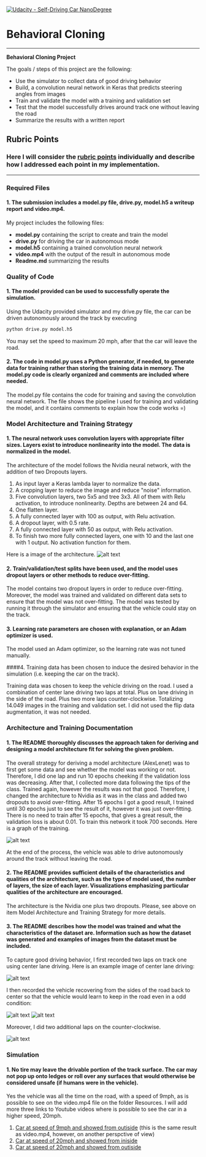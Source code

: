 [![Udacity - Self-Driving Car NanoDegree](https://s3.amazonaws.com/udacity-sdc/github/shield-carnd.svg)](http://www.udacity.com/drive)
# **Behavioral Cloning**

---

**Behavioral Cloning Project**

The goals / steps of this project are the following:
* Use the simulator to collect data of good driving behavior
* Build, a convolution neural network in Keras that predicts steering angles from images
* Train and validate the model with a training and validation set
* Test that the model successfully drives around track one without leaving the road
* Summarize the results with a written report

[//]: # (Image References)

[image1]: ./Resources/ArchitectureNvidia.png "Nvidia's architecture"
[image2]: ./Resources/LossGraph.png "Training Loss View"
[image3]: ./Resources/ImageData001.jpg "Center Image Correct Direction"
[image4]: ./Resources/ImageData002.jpg "Left Image Correct Direction"
[image5]: ./Resources/ImageData003.jpg "Right Image Correct Direction"
[image6]: ./Resources/ImageData004.jpg "Center Image Opostie Direction"


## Rubric Points
### Here I will consider the [rubric points](https://review.udacity.com/#!/rubrics/432/view) individually and describe how I addressed each point in my implementation.

---
### Required Files

#### 1. The submission includes a model.py file, drive.py, model.h5 a writeup report and video.mp4.

My project includes the following files:
* **model.py** containing the script to create and train the model
* **drive.py** for driving the car in autonomous mode
* **model.h5** containing a trained convolution neural network
* **video.mp4** with the output of the result in autonomous mode
* **Readme.md** summarizing the results

### Quality of Code

#### 1. The model provided can be used to successfully operate the simulation.
Using the Udacity provided simulator and my drive.py file, the car can be driven autonomously around the track by executing
```sh
python drive.py model.h5
```
You may set the speed to maximum 20 mph, after that the car will leave the road.

#### 2. The code in model.py uses a Python generator, if needed, to generate data for training rather than storing the training data in memory. The model.py code is clearly organized and comments are included where needed.

The model.py file contains the code for training and saving the convolution neural network. The file shows the pipeline I used for training and validating the model, and it contains comments to explain how the code works =)

### Model Architecture and Training Strategy

#### 1. The neural network uses convolution layers with appropriate filter sizes. Layers exist to introduce nonlinearity into the model. The data is normalized in the model.

The architecture of the model follows the Nvidia neural network, with the addition of two Dropouts layers.
1. As input layer a Keras lambda layer to normalize the data.
2. A cropping layer to reduce the image and reduce "noise" information.
3. Five convolution layers, two 5x5 and tree 3x3. All of them with Relu activation, to introduce nonlinearity. Depths are between 24 and 64.
4. One flatten layer.
5. A fully connected layer with 100 as output, with Relu activation.
6. A dropout layer, with 0.5 rate.
7. A fully connected layer with 50 as output, with Relu activation.
8. To finish two more fully connected layers, one with 10 and the last one with 1 output. No activation function for them.

Here is a image of the architecture.
![alt text][image1]

#### 2. Train/validation/test splits have been used, and the model uses dropout layers or other methods to reduce over-fitting.

The model contains two dropout layers in order to reduce over-fitting. Moreover, the model was trained and validated on different data sets to ensure that the model was not over-fitting. The model was tested by running it through the simulator and ensuring that the vehicle could stay on the track.

#### 3. Learning rate parameters are chosen with explanation, or an Adam optimizer is used.

The model used an Adam optimizer, so the learning rate was not tuned manually.

####4. Training data has been chosen to induce the desired behavior in the simulation (i.e. keeping the car on the track).

Training data was chosen to keep the vehicle driving on the road. I used a combination of center lane driving two laps at total. Plus on lane driving in the side of the road. Plus two more laps counter-clockwise. Totalizing 14.049 images in the training and validation set. I did not used the flip data augmentation, it was not needed.

### Architecture and Training Documentation

#### 1. The README thoroughly discusses the approach taken for deriving and designing a model architecture fit for solving the given problem.

The overall strategy for deriving a model architecture (AlexLenet) was to first get some data and see whether the model was working or not. Therefore, I did one lap and run 10 epochs cheeking if the validation loss was decreasing.
After that, I collected more data following the tips of the class.
Trained again, however the results was not that good. Therefore, I changed the architecture to Nvidia as it was in the class and added two dropouts to avoid over-fitting. After 15 epochs I got a good result, I trained until 30 epochs just to see the result of it, however it was just over-fitting. There is no need to train after 15 epochs, that gives a great result, the validation loss is about 0.01. To train this network it took 700 seconds.
Here is a graph of the training.

![alt text][image2]

At the end of the process, the vehicle was able to drive autonomously around the track without leaving the road.

#### 2. The README provides sufficient details of the characteristics and qualities of the architecture, such as the type of model used, the number of layers, the size of each layer. Visualizations emphasizing particular qualities of the architecture are encouraged.

The architecture is the Nvidia one plus two dropouts. Please, see above on item Model Architecture and Training Strategy for more details.

#### 3. The README describes how the model was trained and what the characteristics of the dataset are. Information such as how the dataset was generated and examples of images from the dataset must be included.

To capture good driving behavior, I first recorded two laps on track one using center lane driving. Here is an example image of center lane driving:

![alt text][image3]

I then recorded the vehicle recovering from the sides of the road back to center so that the vehicle would learn to keep in the road even in a odd condition:

![alt text][image4]  ![alt text][image5]

Moreover, I did two additional laps on the counter-clockwise.

![alt text][image6]


### Simulation
#### 1. No tire may leave the drivable portion of the track surface. The car may not pop up onto ledges or roll over any surfaces that would otherwise be considered unsafe (if humans were in the vehicle).
Yes the vehicle was all the time on the road, with a speed of 9mph, as is possible to see on the video.mp4 file on the folder Resources.
I will add more three links to Youtube videos where is possible to see the car in a higher speed, 20mph.
1) [Car at speed of 9mph and showed from outiside](https://youtu.be/jq825Z38ApM) (this is the same result as video.mp4, however, on another perspctive of view)
2) [Car at speed of 20mph and showed from iniside](https://youtu.be/6zT51eMjZh4)
3) [Car at speed of 20mph and showed from outiside](https://youtu.be/v3JjXCj78CU)
